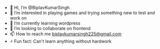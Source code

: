 - 👋 Hi, I’m @BiplavKumarSingh
- 👀 I’m interested in playing games and trying something new to test and work on
- 🌱 I’m currently learning wordpress
- 💞️ I’m looking to collaborate on frontend
- 📫 How to reach me biplavkumarsingh225@gmail.com
- ⚡ Fun fact: Can't learn anything without hardwork

<!---
BiplavKumarSingh/BiplavKumarSingh is a ✨ special ✨ repository because its `README.md` (this file) appears on your GitHub profile.
You can click the Preview link to take a look at your changes.
--->
